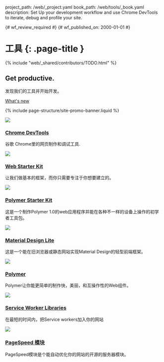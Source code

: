 project_path: /web/_project.yaml
book_path: /web/tools/_book.yaml
description: Set Up your development workflow and use Chrome DevTools to iterate, debug and profile your site.

{# wf_review_required #}
{# wf_published_on: 2000-01-01 #}

# 工具 {: .page-title }

{% include "web/_shared/contributors/TODO.html" %}



<div class="wf-subheading">
  <div class="page-content mdl-grid">
    <div class="mdl-cell mdl-cell--6-col">
      <h2>Get productive.</h2>
    </div>
    <div class="mdl-cell mdl-cell--6-col">
      <p>发现我们的工具并开始开发。</p>
      <a class="mdl-button mdl-js-button mdl-button--raised mdl-button--accent" href="/web/updates/devtools/">What's new</a>
    </div>
  </div>
</div>

{% include page-structure/site-promo-banner.liquid %}

<div class="page-content">

  <div class="mdl-grid">
    <div class="mdl-cell mdl-cell--6-col">
      <a href="/web/tools/chrome-devtools/"><img src="/web/tools/imgs/chrome-devtools.png"></a>
      <h3 class="mdl-typography--title"><a href="/web/tools/chrome-devtools">Chrome DevTools</a></h3>
      <p>谷歌 Chrome里的网页制作和调试工具.</p>
    </div>
    <div class="mdl-cell mdl-cell--6-col">
      <a href="/web/tools/starter-kit/"><img src="/web/tools/starter-kit/images/thumb.jpg"></a>
      <h3 class="mdl-typography--title"><a href="/web/tools/starter-kit/">Web Starter Kit</a></h3>
      <p>让我们做基本的框架，而你只需要专注于你想要建立的。</p>
    </div>
    <div class="mdl-cell mdl-cell--6-col">
      <a href="/web/tools/polymer-starter-kit/"><img src="/web/tools/polymer-starter-kit/thumb.jpg"></a>
      <h3 class="mdl-typography--title"><a href="/web/tools/polymer-starter-kit/">Polymer Starter Kit </a></h3>
      <p>这是一个制作Polymer 1.0的web应用程序并能在各种不一样的设备上操作的初学者工具包。</p>
    </div>
    <div class="mdl-cell mdl-cell--6-col">
      <a href="http://www.getmdl.io/"><img src="/web/tools/imgs/mdl-thumb.png"></a>
      <h3 class="mdl-typography--title"><a href="http://www.getmdl.io/">Material Design Lite</a></h3>
      <p>这是一个能在旧浏览器或静态网站实现Material Design的轻型前端框架。</p>
    </div>
    <div class="mdl-cell mdl-cell--6-col">
      <a href="https://www.polymer-project.org"><img src="/web/tools/polymer-starter-kit/thumb_polymer.jpg"></a>
      <h3 class="mdl-typography--title"><a href="https://www.polymer-project.org">Polymer</a></h3>
      <p>Polymer让你能更简单的制作快，美丽，和互操作性的Web组件。</p>
    </div>
    <div class="mdl-cell mdl-cell--6-col">
      <a href="/web/tools/service-worker-libraries/"><img src="/web/tools/service-worker-libraries/thumb.png"></a>
      <h3 class="mdl-typography--title"><a href="/web/tools/service-worker-libraries/">Service Worker Libraries</a></h3>
      <p>在最短的时间内，把Service workers加入你的网站</p>
    </div>
    <div class="mdl-cell mdl-cell--6-col">
      <a href="/speed/pagespeed/module/"><img src="/web/tools/imgs/pagespeed.png"></a>
      <h3 class="mdl-typography--title"><a href="/speed/pagespeed/module/">PageSpeed 模块</a></h3>
      <p>PageSpeed模块是个能自动优化你的网站的开源的服务器模块。</p>
    </div>
  </div>

</div>

